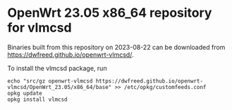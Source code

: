 OpenWrt 23.05 x86_64 repository for vlmcsd
========

Binaries built from this repository on 2023-08-22 can be downloaded from <https://dwfreed.github.io/openwrt-vlmcsd/>.

To install the vlmcsd package, run

```
echo "src/gz openwrt-vlmcsd https://dwfreed.github.io/openwrt-vlmcsd/OpenWrt_23.05/x86_64/base" >> /etc/opkg/customfeeds.conf
opkg update
opkg install vlmcsd
```
